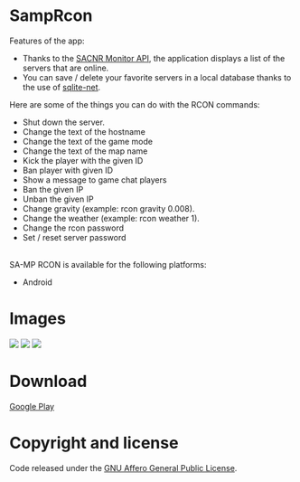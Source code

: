 # SampRcon
Features of the app:
<ul>
  <li>Thanks to the <a href="https://monitor.sacnr.com/api.html" target="_blank">SACNR Monitor API</a>, the application displays a list of the servers that are online.</li>
  <li>You can save / delete your favorite servers in a local database thanks to the use of <a href="https://github.com/praeclarum/sqlite-net" target="_blank">sqlite-net</a>.</li>
</ul>
Here are some of the things you can do with the RCON commands:
<ul>
  <li>Shut down the server.</li>
  <li>Change the text of the hostname</li>
  <li>Change the text of the game mode</li>
  <li>Change the text of the map name</li>
  <li>Kick the player with the given ID</li>
  <li>Ban player with given ID</li>
  <li>Show a message to game chat players</li>
  <li>Ban the given IP</li>
  <li>Unban the given IP</li>
  <li>Change gravity (example: rcon gravity 0.008).</li>
  <li>Change the weather (example: rcon weather 1).</li>
  <li>Change the rcon password</li>
  <li>Set / reset server password</li>
</ul>
</br>
SA-MP RCON is available for the following platforms:
<ul>
  <li>Android</li>
</ul>

# Images
<img src="https://1.bp.blogspot.com/-TA6XQ3yQiZQ/Xq2prru5cDI/AAAAAAAACcw/JvecxSveBAc5SX53TKMwTQ6WX5-6YEPLgCLcBGAsYHQ/s1600/2020-05-02_19-10-08.gif">
<img src="https://1.bp.blogspot.com/-atQQOYjabFc/Xq2qV2-clfI/AAAAAAAACdA/pee8rrclblgdHZAskz3qto3E3kPv4xQwQCLcBGAsYHQ/s1600/2020-05-02_19-13-44.gif">
<img src="https://1.bp.blogspot.com/-2EHP86-65eQ/Xq2qE-KWpjI/AAAAAAAACc4/fo_ARhwGXwoWhDawDBUmW5FAKIbNbyBlQCLcBGAsYHQ/s1600/2020-05-02_19-12-33.gif">

# Download 
<a href="https://play.google.com/store/apps/details?id=com.samprcon" target="_blank">Google Play</a>

# Copyright and license 
Code released under the <a href="https://www.gnu.org/licenses/agpl-3.0.html" target="_blank">GNU Affero General Public License</a>. 
